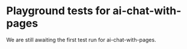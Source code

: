 # Playground tests for ai-chat-with-pages
We are still awaiting the first test run for ai-chat-with-pages.
